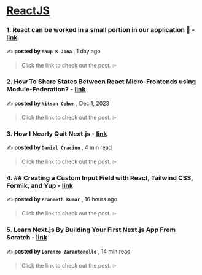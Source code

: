 
<h1><a href=https://medium.com/tag/reactjs/recommended target="_blank" rel="noopener noreferrer">ReactJS</a></h1>
<h3>1. React can be worked in a small portion in our application 🚀 - <a href=https://medium.com/@anupkumarjana/react-can-be-worked-in-a-small-portion-in-our-application-71ac974c8f5a?source=tag_recommended_feed---------0-84----------reactjs----------f234941f_0c33_42bd_933a_b557841d31e4------- target="_blank" rel="noopener noreferrer">link</a></h3>

✍️ **posted by `Anup K Jana`** <date> , 1 day ago</date>

<blockquote>Click the link to check out the post. ⌲</blockquote>

<h3>2. How To Share States Between React Micro-Frontends using Module-Federation? - <a href=https://medium.com/bitsrc/how-to-share-state-between-react-micro-frontends-using-module-federation-f3762996c208?source=tag_recommended_feed---------1-107----------reactjs----------f234941f_0c33_42bd_933a_b557841d31e4------- target="_blank" rel="noopener noreferrer">link</a></h3>

✍️ **posted by `Nitsan Cohen`** <date> , Dec 1, 2023</date>

<blockquote>Click the link to check out the post. ⌲</blockquote>

<h3>3. How I Nearly Quit Next.js - <a href=https://medium.com/gitconnected/how-i-nearly-quit-next-js-6bd58edef5fe?source=tag_recommended_feed---------2-85----------reactjs----------f234941f_0c33_42bd_933a_b557841d31e4------- target="_blank" rel="noopener noreferrer">link</a></h3>

✍️ **posted by `Daniel Craciun`** <date> , 4 min read</date>

<blockquote>Click the link to check out the post. ⌲</blockquote>

<h3>4. ## Creating a Custom Input Field with React, Tailwind CSS, Formik, and Yup - <a href=https://medium.com/@praneethrms04/creating-a-custom-input-field-with-react-tailwind-css-formik-and-yup-95dc1dc497c6?source=tag_recommended_feed---------3-84----------reactjs----------f234941f_0c33_42bd_933a_b557841d31e4------- target="_blank" rel="noopener noreferrer">link</a></h3>

✍️ **posted by `Praneeth Kumar`** <date> , 16 hours ago</date>

<blockquote>Click the link to check out the post. ⌲</blockquote>

<h3>5. Learn Next.js By Building Your First Next.js App From Scratch - <a href=https://medium.com/gitconnected/learn-next-js-by-building-your-first-next-js-app-from-scratch-8ec7cc93a9cb?source=tag_recommended_feed---------4-107----------reactjs----------f234941f_0c33_42bd_933a_b557841d31e4------- target="_blank" rel="noopener noreferrer">link</a></h3>

✍️ **posted by `Lorenzo Zarantonello`** <date> , 14 min read</date>

<blockquote>Click the link to check out the post. ⌲</blockquote>

